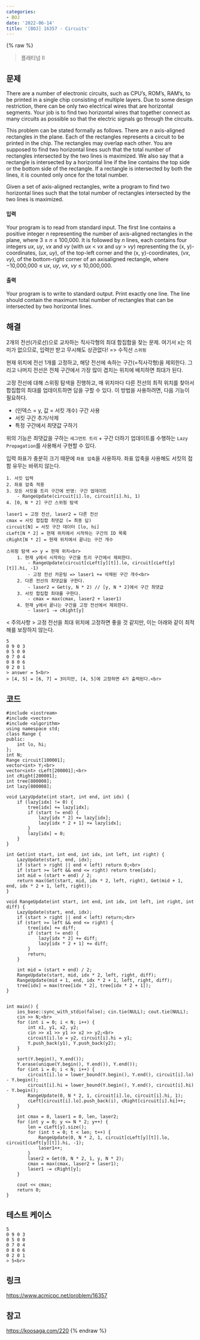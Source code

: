 ```yaml
---
categories:
- BOJ
date: '2022-06-14'
title: '[BOJ] 16357 - Circuits'
---
```


{% raw %}
> 플래티넘 II<br>

## 문제
There are a number of electronic circuits, such as CPU’s, ROM’s, RAM’s, to be printed in a single chip consisting of multiple layers. Due to some design restriction, there can be only two electrical wires that are horizontal segments. Your job is to find two horizontal wires that together connect as many circuits as possible so that the electric signals go through the circuits.

This problem can be stated formally as follows. There are  _n_ axis-aligned rectangles in the plane. Each of the rectangles represents a circuit to be printed in the chip. The rectangles may overlap each other. You are supposed to find two horizontal lines such that the total number of rectangles intersected by the two lines is maximized. We also say that a rectangle is intersected by a horizontal line if the line contains the top side or the bottom side of the rectangle. If a rectangle is intersected by both the lines, it is counted only once for the total number.

Given a set of axis-aligned rectangles, write a program to find two horizontal lines such that the total number of rectangles intersected by the two lines is maximized.

#### 입력
Your program is to read from standard input. The first line contains a positive integer  _n_  representing the number of axis-aligned rectangles in the plane, where 3 ≤  _n_  ≤ 100,000. It is followed by  _n_  lines, each contains four integers _ux_,  _uy_,  _vx_ and  _vy_  (with  _ux_  <  _vx_  and  _uy_  >  _vy_) representing the (x, y)-coordinates, (_ux_,  _uy_), of the top-left corner and the (x, y)-coordinates, (_vx_,  _vy_), of the bottom-right corner of an axisaligned rectangle, where −10,000,000 ≤  _ux_,  _uy_,  _vx_,  _vy_ ≤ 10,000,000.<br>

#### 출력
Your program is to write to standard output. Print exactly one line. The line should contain the maximum total number of rectangles that can be intersected by two horizontal lines.

## 해결
2개의 전선(가로선)으로 교차하는 직사각형의 최대 합집합을 찾는 문제. 여기서 x는 의미가 없으므로, 입력만 받고 무시해도 상관없다! => 수직선 `스위핑`<br>

현재 위치에 전선 1개를 고정하고, 해당 전선에 속하는 구간(=직사각형)을 제외한다. 그리고 나머지 전선은 전체 구간에서 가장 많이 겹치는 위치에 배치하면 최대가 된다.

고정 전선에 대해 스위핑 탐색을 진행하고, 매 위치마다 다른 전선의 최적 위치를 찾아서 합집합의 최대를 업데이트하면 답을 구할 수 있다. 이 방법을 사용하려면, 다음 기능이 필요하다.
- (인덱스 = y, 값 = 서킷 개수) 구간 사용
- 서킷 구간 추가/삭제
- 특정 구간에서 최댓값 구하기

위의 기능은 최댓값을 구하는 `세그먼트 트리` + 구간 더하기 업데이트를 수행하는 `Lazy Propagation`를 사용해서 구현할 수 있다.

입력 좌표가 충분히 크기 때문에 `좌표 압축`을 사용하자. 좌표 압축을 사용해도 서킷의 접함 유무는 바뀌지 않는다.

```
1. 서킷 입력
2. 좌표 압축 적용
3. 모든 서킷을 트리 구간에 반영: 구간 업데이트
	- RangeUpdate(circuit[i].lo, circuit[i].hi, 1)
4. [0, N * 2] 구간 스위핑 탐색
```
```
laser1 = 고정 전선, laser2 = 다른 전선
cmax = 서킷 합집합 최댓값 (= 최종 답)
circuit[N] = 서킷 구간 데이터 [lo, hi]
cLeft[N * 2] = 현재 위치에서 시작하는 구간의 ID 목록
cRight[N * 2] = 현재 위치에서 끝나는 구간 개수

스위핑 탐색 => y = 현재 위치<br>
	1. 현재 y에서 시작하는 구간을 트리 구간에서 제외한다.
		- RangeUpdate(circuit[cLeft[y][t]].lo, circuit[cLeft[y][t]].hi, -1)
		- 고정 전선 카운팅 => laser1 += 삭제된 구간 개수<br>
	2. 다른 전선의 최댓값을 구한다.
		- laser2 = Get(y, N * 2) // [y, N * 2]에서 구간 최댓값
	3. 서킷 합집합 최대를 구한다.
		- cmax = max(cmax, laser2 + laser1)
	4. 현재 y에서 끝나는 구간을 고정 전선에서 제외한다.
		- laser1 -= cRight[y]
```

< 주의사항 >
고정 전선을 최대 위치에 고정하면 좋을 것 같지만, 이는 아래와 같이 최적해를 보장하지 않는다.
```
5 
0 9 0 3 
0 5 0 0 
0 7 0 4 
0 8 0 6 
0 2 0 1 
> answer = 5<br>
> [4, 5] = [6, 7] = 3이지만, [4, 5]에 고정하면 4가 출력된다.<br>
```

## 코드
```
#include <iostream>
#include <vector>
#include <algorithm>
using namespace std;
class Range {
public:
	int lo, hi;
};
int N;
Range circuit[100001];
vector<int> Y;<br>
vector<int> cLeft[200001];<br>
int cRight[200001];
int tree[800008];
int lazy[800008];

void LazyUpdate(int start, int end, int idx) {
	if (lazy[idx] != 0) {
		tree[idx] += lazy[idx];
		if (start != end) {
			lazy[idx * 2] += lazy[idx];
			lazy[idx * 2 + 1] += lazy[idx];
		}
		lazy[idx] = 0;
	}
}

int Get(int start, int end, int idx, int left, int right) {
	LazyUpdate(start, end, idx);
	if (start > right || end < left) return 0;<br>
	if (start >= left && end <= right) return tree[idx];
	int mid = (start + end) / 2;
	return max(Get(start, mid, idx * 2, left, right), Get(mid + 1, end, idx * 2 + 1, left, right));
}

void RangeUpdate(int start, int end, int idx, int left, int right, int diff) {
	LazyUpdate(start, end, idx);
	if (start > right || end < left) return;<br>
	if (start >= left && end <= right) {
		tree[idx] += diff;
		if (start != end) {
			lazy[idx * 2] += diff;
			lazy[idx * 2 + 1] += diff;
		}
		return;
	}

	int mid = (start + end) / 2;
	RangeUpdate(start, mid, idx * 2, left, right, diff);
	RangeUpdate(mid + 1, end, idx * 2 + 1, left, right, diff);
	tree[idx] = max(tree[idx * 2], tree[idx * 2 + 1]);
}


int main() {
	ios_base::sync_with_stdio(false); cin.tie(NULL); cout.tie(NULL);
	cin >> N;<br>
	for (int i = 0; i < N; i++) {
		int x1, y1, x2, y2;
		cin >> x1 >> y1 >> x2 >> y2;<br>
		circuit[i].lo = y2, circuit[i].hi = y1;
		Y.push_back(y1), Y.push_back(y2);
	}
	
	sort(Y.begin(), Y.end());
	Y.erase(unique(Y.begin(), Y.end()), Y.end());
	for (int i = 0; i < N; i++) {
		circuit[i].lo = lower_bound(Y.begin(), Y.end(), circuit[i].lo) - Y.begin();
		circuit[i].hi = lower_bound(Y.begin(), Y.end(), circuit[i].hi) - Y.begin();
		RangeUpdate(0, N * 2, 1, circuit[i].lo, circuit[i].hi, 1);
		cLeft[circuit[i].lo].push_back(i), cRight[circuit[i].hi]++;
	}

	int cmax = 0, laser1 = 0, len, laser2;
	for (int y = 0; y <= N * 2; y++) {
		len = cLeft[y].size();
		for (int t = 0; t < len; t++) {
			RangeUpdate(0, N * 2, 1, circuit[cLeft[y][t]].lo, circuit[cLeft[y][t]].hi, -1);
			laser1++;
		}
		laser2 = Get(0, N * 2, 1, y, N * 2);
		cmax = max(cmax, laser2 + laser1);
		laser1 -= cRight[y];
	}

	cout << cmax;
	return 0;
}
```

## 테스트 케이스
```
5 
0 9 0 3 
0 5 0 0 
0 7 0 4 
0 8 0 6 
0 2 0 1 
> 5<br>
```

## 링크
https://www.acmicpc.net/problem/16357

## 참고
https://koosaga.com/220
{% endraw %}